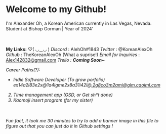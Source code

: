 # <b>Welcome to my Github!</b>
<!-- // Introduction-->
I'm Alexander Oh, a Korean American currently in Las Vegas, Nevada.<br>Student at Bishop Gorman | Year of 2024' 
<!-- // Connections & Info-->
<br><br>
<b>My Links:</b> ♡( ◡‿◡ )
<i>Discord</i> : AlehOh#1843
<i>Twitter</i> : @KoreanAlexOh
<i>Github</i> : TheKoreanAlexOh (What a suprise!)
<i>Email for Inquiries</i> : Alex142832@gmail.com
<i>Trello <i> : <i><b>Coming Soon~</b>

Career Paths(?):<br>
- Indie Software Developer (To grow porfolio)<br>ex14a2l83e2x@1a4lgme2x8a31i42l@.2g8co3m2ami@glm.caoiml.com
2) <i>Time management app (GSD, or Get sh*t done)</i><br>
3) <i>Kaomoji insert program (for my sister)</i>

<br><br>
Fun fact, it took me 30 minutes to try to add a banner image in this file to figure out that you can just do it in Github settings ! 